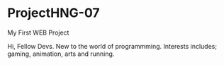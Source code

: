 # ProjectHNG-07
My First WEB Project 

Hi, Fellow Devs.
New to the world of programmming. 
Interests includes; gaming, animation, arts and running.

